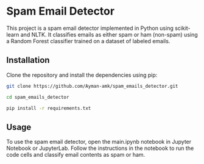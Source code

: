 ﻿# Spam Email Detector

This project is a spam email detector implemented in Python using scikit-learn and NLTK. It classifies emails as either spam or ham (non-spam) using a Random Forest classifier trained on a dataset of labeled emails.

## Installation

Clone the repository and install the dependencies using pip:

```bash
git clone https://github.com/Ayman-amk/spam_emails_detector.git

cd spam_emails_detector

pip install -r requirements.txt
```

## Usage

To use the spam email detector, open the main.ipynb notebook in Jupyter Notebook or JupyterLab. Follow the instructions in the notebook to run the code cells and classify email contents as spam or ham.
